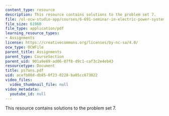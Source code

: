 ```yaml
---
content_type: resource
description: This resource contains solutions to the problem set 7.
file: /ol-ocw-studio-app/courses/6-691-seminar-in-electric-power-systems-spring-2006/acefb08ddb850f230228ba05cc673022_ps7ans.pdf
file_size: 61960
file_type: application/pdf
learning_resource_types:
- Assignments
license: https://creativecommons.org/licenses/by-nc-sa/4.0/
ocw_type: OCWFile
parent_title: Assignments
parent_type: CourseSection
parent_uid: 901a9e69-ad06-07f8-d9c1-caf3c2e4eb43
resourcetype: Document
title: ps7ans.pdf
uid: acefb08d-db85-0f23-0228-ba05cc673022
video_files:
  video_thumbnail_file: null
video_metadata:
  youtube_id: null
---
```

This resource contains solutions to the problem set 7.